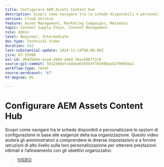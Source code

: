 ```yaml
---
title: Configurare AEM Assets Content Hub
description: Scopri come navigare tra le schede disponibili e personalizzare le opzioni di configurazione in base alle esigenze della tua organizzazione.
version: Cloud Service
feature: Asset Management, Marketing Campaigns, Metadata
topic: Content Supply Chain, Content Management
role: Admin
level: Beginner, Intermediate
doc-type: Technical Video
duration: 432
last-substantial-update: 2024-11-19T00:00:00Z
jira: KT-15990
exl-id: d04d584e-ecad-498d-a94d-36ac60b7f2c0
source-git-commit: 5b32d46efc64bbdb35554f7b5980aa5a79905ba1
workflow-type: tm+mt
source-wordcount: '67'
ht-degree: 0%

---
```


# Configurare AEM Assets Content Hub

Scopri come navigare tra le schede disponibili e personalizzare le opzioni di configurazione in base alle esigenze della tua organizzazione. Questo video aiuterà gli amministratori a comprendere le diverse impostazioni e a fornire istruzioni di alto livello sulla loro personalizzazione per ottenere prestazioni ottimali e l’allineamento con gli obiettivi organizzativi.

>[!VIDEO](https://video.tv.adobe.com/v/3439311/?learn=on&enablevpops)
